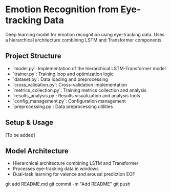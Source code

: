 
# Emotion Recognition from Eye-tracking Data

Deep learning model for emotion recognition using eye-tracking data. Uses a hierarchical architecture combining LSTM and Transformer components.

## Project Structure
- \`model.py\`: Implementation of the hierarchical LSTM-Transformer model
- \`trainer.py\`: Training loop and optimization logic
- \`dataset.py\`: Data loading and preprocessing
- \`cross_validation.py\`: Cross-validation implementation
- \`metrics_collection.py\`: Training metrics collection and analysis
- \`results_analysis.py\`: Results visualization and analysis tools
- \`config_management.py\`: Configuration management
- \`preprocessing.py\`: Data preprocessing utilities

## Setup & Usage
[To be added]

## Model Architecture
- Hierarchical architecture combining LSTM and Transformer
- Processes eye-tracking data in windows
- Dual-task learning for valence and arousal prediction
EOF

git add README.md
git commit -m "Add README"
git push

